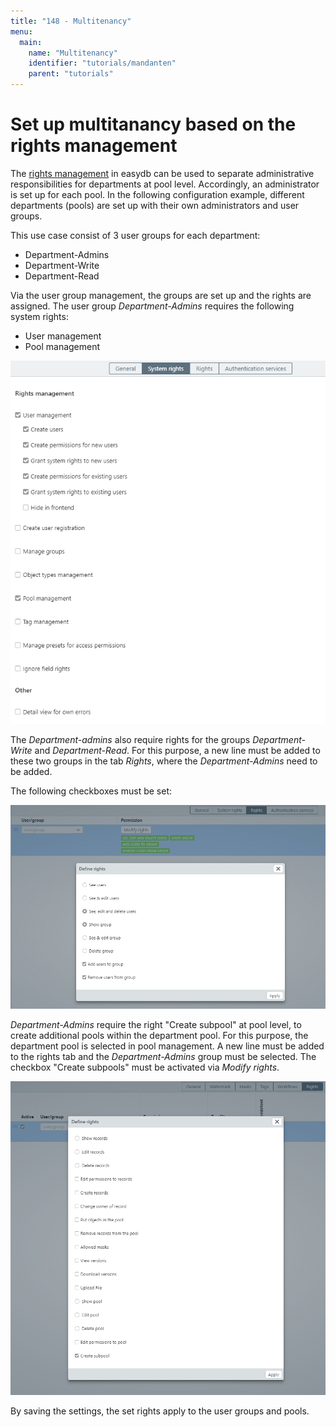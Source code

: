 ```yaml
---
title: "148 - Multitenancy"
menu:
  main:
    name: "Multitenancy"
    identifier: "tutorials/mandanten"
    parent: "tutorials"
---
```

# Set up multitanancy based on the rights management

The [rights management](/en/webfrontend/rightsmanagement) in easydb can be used to separate administrative responsibilities for departments at pool level. Accordingly, an administrator is set up for each pool. In the following configuration example, different departments (pools) are set up with their own administrators and user groups. 

This use case consist of 3 user groups for each department:
* Department-Admins
* Department-Write
* Department-Read

Via the user group management, the groups are set up and the rights are assigned. The user group *Department-Admins* requires the following system rights:
* User management
* Pool management

![](admin_system_en_en.png)

The *Department-admins* also require rights for the groups *Department-Write* and *Department-Read*. For this purpose, a new line must be added to these two groups in the tab *Rights*, where the *Department-Admins* need to be added.

The following checkboxes must be set:

![](admin_rights_en_en.png)

*Department-Admins* require the right "Create subpool" at pool level, to create additional pools within the department pool. For this purpose, the department pool is selected in pool management. A new line must be added to the rights tab and the *Department-Admins* group must be selected. The checkbox "Create subpools" must be activated via *Modify rights*.

![](admin_subpool_en_en.png)

By saving the settings, the set rights apply to the user groups and pools.
